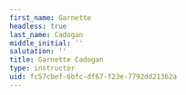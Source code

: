 ```yaml
---
first_name: Garnette
headless: true
last_name: Cadogan
middle_initial: ''
salutation: ''
title: Garnette Cadogan
type: instructor
uid: fc57cbef-6bfc-df67-f23e-7792dd21362a
---
```

